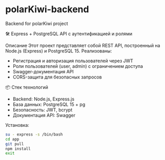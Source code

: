 # polarKiwi-backend

Backend for polarKiwi project

🛠 Express + PostgreSQL API с аутентификацией и ролями

Описание
Этот проект представляет собой REST API, построенный на Node.js (Express) и PostgreSQL 15. Реализованы:

- Регистрация и авторизация пользователей через JWT
- Роли пользователей (user, admin) с ограничением доступа
- Swagger-документация API
- CORS-защита для безопасных запросов

📦 Стек технологий

- Backend: Node.js, Express.js
- База данных: PostgreSQL 15 + pg
- Безопасность: JWT, bcrypt
- Документация API: Swagger

Установка:

```bash
su - express -s /bin/bash
cd app
git pull
npm install
exit
```

